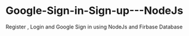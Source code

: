 # Google-Sign-in-Sign-up---NodeJs
Register , Login and Google Sign in using NodeJs and Firbase Database
